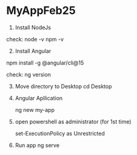 # MyAppFeb25

1) Install NodeJs

check: node -v
       npm -v 

2) Install Angular 

npm install -g @angular/cli@15

check: ng version 

3) Move directory to Desktop 
    cd Desktop 

4) Angular Apllication 

   ng new my-app 

 5) open powershell as administrator (for 1st time)

    set-ExecutionPolicy as Unrestricted 

6) Run app 
   ng serve 








